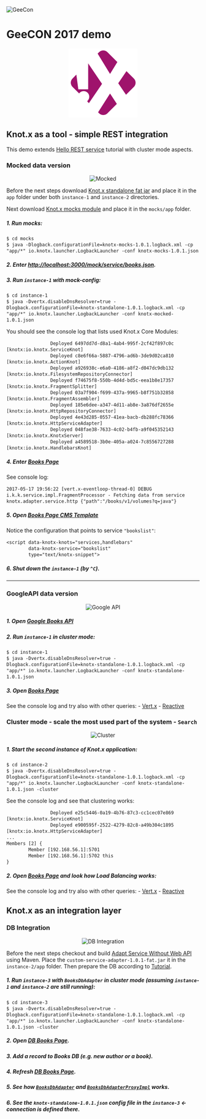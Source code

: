 <img src="https://2017.geecon.org/assets/images/logo.png" alt="GeeCon"/>

# GeeCON 2017 demo

<p align="center">
  <img src="https://github.com/Cognifide/knotx/blob/master/icons/180x180.png?raw=true" alt="Knot.x Logo"/>
</p>

## Knot.x as a tool - simple REST integration

This demo extends [Hello REST service](http://knotx.io/blog/hello-rest-service/) tutorial with cluster mode aspects.

### Mocked data version

<p align="center">
  <img src="https://raw.githubusercontent.com/Knotx/knotx-tutorials/feature/geecon-demo/conferences/geecon2017/img/demo-knot-1.png" alt="Mocked"/>
</p>

Before the next steps download [Knot.x standalone fat jar](https://oss.sonatype.org/content/groups/public/io/knotx/knotx-standalone/1.0.1/knotx-standalone-1.0.1.fat.jar)
 and place it in the `app` folder under both `instance-1` and `instance-2` directories.

Next download [Knot.x mocks module](https://oss.sonatype.org/content/groups/public/io/knotx/knotx-mocks/1.0.1/knotx-mocks-1.0.1.fat.jar)
and place it in the `mocks/app` folder.

##### 1. Run mocks:
```
$ cd mocks
$ java -Dlogback.configurationFile=knotx-mocks-1.0.1.logback.xml -cp "app/*" io.knotx.launcher.LogbackLauncher -conf knotx-mocks-1.0.1.json
```

##### 2. Enter [http://localhost:3000/mock/service/books.json](http://localhost:3000/mock/service/books.json).

##### 3. Run `instance-1` with mock-config:
```
$ cd instance-1
$ java -Dvertx.disableDnsResolver=true -Dlogback.configurationFile=knotx-standalone-1.0.1.logback.xml -cp "app/*" io.knotx.launcher.LogbackLauncher -conf knotx-mocked-1.0.1.json
```

You should see the console log that lists used Knot.x Core Modules:
```
                Deployed 6497dd7d-d8a1-4ab4-995f-2cf42f897c0c [knotx:io.knotx.ServiceKnot]
                Deployed c8e6f66a-5887-4796-ad6b-3de9d02ca810 [knotx:io.knotx.ActionKnot]
                Deployed a926938c-e6a0-4186-a8f2-d047dc9db132 [knotx:io.knotx.FilesystemRepositoryConnector]
                Deployed f74675f8-550b-4d4d-bd5c-eea1b8e17357 [knotx:io.knotx.FragmentSplitter]
                Deployed 03a7f904-f699-437a-9965-b8f751b32858 [knotx:io.knotx.FragmentAssembler]
                Deployed 185e6dee-a347-4d11-ab8e-3a876df2655e [knotx:io.knotx.HttpRepositoryConnector]
                Deployed 4e43d285-0557-41ea-bacb-db288fc78366 [knotx:io.knotx.HttpServiceAdapter]
                Deployed 048fae38-7633-4c02-b4fb-a9f045352143 [knotx:io.knotx.KnotxServer]
                Deployed a4589518-3b0e-405a-a024-7c8556727288 [knotx:io.knotx.HandlebarsKnot]
```


##### 4. Enter [Books Page](http://localhost:8092/service/books.html)
See console log:
```
2017-05-17 19:56:22 [vert.x-eventloop-thread-0] DEBUG i.k.k.service.impl.FragmentProcessor - Fetching data from service knotx.adapter.service.http {"path":"/books/v1/volumes?q=java"}
```

##### 5. Open [Books Page CMS Template](https://github.com/Knotx/knotx-tutorials/blob/feature/geecon-demo/conferences/geecon2017/instance-1/library/service/books.html#L25)
Notice the configuration that points to service `"bookslist"`:
```
<script data-knotx-knots="services,handlebars"
        data-knotx-service="bookslist"
        type="text/knotx-snippet">
```

##### 6. Shut down the `instance-1` (by `^C`).

---

### GoogleAPI data version

<p align="center">
  <img src="https://raw.githubusercontent.com/Knotx/knotx-tutorials/feature/geecon-demo/conferences/geecon2017/img/demo-knot-2.png" alt="Google API"/>
</p>

##### 1. Open [Google Books API](https://www.googleapis.com/books/v1/volumes?q=java)

##### 2. Run `instance-1` in *cluster* mode:
```
$ cd instance-1
$ java -Dvertx.disableDnsResolver=true -Dlogback.configurationFile=knotx-standalone-1.0.1.logback.xml -cp "app/*" io.knotx.launcher.LogbackLauncher -conf knotx-standalone-1.0.1.json
```

##### 3. Open [Books Page](http://localhost:8092/service/books.html?q=java)
See the console log and try also with other queries:
    - [Vert.x](http://localhost:8092/service/books.html?q=vertx)
    - [Reactive](http://localhost:8092/service/books.html?q=reactive)

### Cluster mode - scale the most used part of the system - `Search`

<p align="center">
  <img src="https://raw.githubusercontent.com/Knotx/knotx-tutorials/feature/geecon-demo/conferences/geecon2017/img/demo-knot-3.png" alt="Cluster"/>
</p>

##### 1. Start the second instance of Knot.x application:
```
$ cd instance-2
$ java -Dvertx.disableDnsResolver=true -Dlogback.configurationFile=knotx-standalone-1.0.1.logback.xml -cp "app/*" io.knotx.launcher.LogbackLauncher -conf knotx-standalone-1.0.1.json -cluster
```

See the console log and see that clustering works:
 ```
                 Deployed e25c5446-0a19-4b76-87c3-cc1cec07e869 [knotx:io.knotx.ServiceKnot]
                 Deployed e900595f-2522-4279-82c8-a49b304c1895 [knotx:io.knotx.HttpServiceAdapter]
 ...
 Members [2] {
         Member [192.168.56.1]:5701
         Member [192.168.56.1]:5702 this
 }
 ```

##### 2. Open [Books Page](http://localhost:8092/service/books.html?q=java) and look how **Load Balancing** works:
See the console log and try also with other queries:
    - [Vert.x](http://localhost:8092/service/books.html?q=vertx)
    - [Reactive](http://localhost:8092/service/books.html?q=reactive)


## Knot.x as an integration layer

### DB Integration

<p align="center">
  <img src="https://raw.githubusercontent.com/Knotx/knotx-tutorials/feature/geecon-demo/conferences/geecon2017/img/demo-knot-4.png" alt="DB Integration"/>
</p>

Before the next steps checkout and build [Adapt Service Without Web API](https://github.com/Knotx/knotx-tutorials/tree/master/adapt-service-without-webapi)
using Maven. Place the `custom-service-adapter-1.0.1-fat.jar` it in the `instance-2/app` folder.
Then prepare the DB according to [Tutorial](http://o7planning.org/en/10287/installing-and-configuring-hsqldb-database).

##### 1. Run `instance-3` with `BooksDbAdapter` in cluster mode (assuming `instance-1` and `instance-2` are still running):

```
$ cd instance-3
$ java -Dvertx.disableDnsResolver=true -Dlogback.configurationFile=knotx-standalone-1.0.1.logback.xml -cp "app/*" io.knotx.launcher.LogbackLauncher -conf knotx-standalone-1.0.1.json -cluster
```

##### 2. Open [DB Books Page](http://localhost:8092/db/books.html).

##### 3. Add a record to Books DB (e.g. new author or a book).

##### 4. Refresh [DB Books Page](http://localhost:8092/db/books.html).

##### 5. See how [`BooksDbAdapter`]() and [`BooksDbAdapterProxyImpl`]() works.

##### 6. See the `knotx-standalone-1.0.1.json` config file in the `instance-3` <- connection is defined there.
